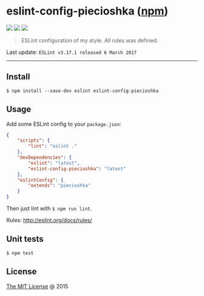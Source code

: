 # eslint-config-piecioshka ([npm](https://www.npmjs.com/package/eslint-config-piecioshka))

![](https://img.shields.io/npm/v/eslint-config-piecioshka.svg)
![](https://img.shields.io/npm/dt/eslint-config-piecioshka.svg)
![](https://img.shields.io/npm/l/eslint-config-piecioshka.svg)

> ESLint configuration of my style. All rules was defined.

Last update: `ESLint v3.17.1 released 6 March 2017`

----

## Install

```
$ npm install --save-dev eslint eslint-config-piecioshka
```

## Usage

Add some ESLint config to your `package.json`:

```json
{
    "scripts": {
        "lint": "eslint ."
    },
    "devDependencies": {
        "eslint": "latest",
        "eslint-config-piecioshka": "latest"
    },
    "eslintConfig": {
        "extends": "piecioshka"
    }
}
```

Then just lint with `$ npm run lint`.

Rules: http://eslint.org/docs/rules/

## Unit tests

```
$ npm test
```

## License

[The MIT License](http://piecioshka.mit-license.org) @ 2015
